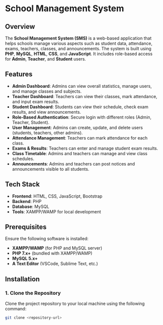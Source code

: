 # School Management System

## Overview
The **School Management System (SMS)** is a web-based application that helps schools manage various aspects such as student data, attendance, exams, teachers, classes, and announcements. The system is built using **PHP**, **MySQL**, **HTML**, **CSS**, and **JavaScript**. It includes role-based access for **Admin**, **Teacher**, and **Student** users.

## Features
- **Admin Dashboard**: Admins can view overall statistics, manage users, and manage classes and subjects.
- **Teacher Dashboard**: Teachers can view their classes, mark attendance, and input exam results.
- **Student Dashboard**: Students can view their schedule, check exam results, and view announcements.
- **Role-Based Authentication**: Secure login with different roles (Admin, Teacher, Student).
- **User Management**: Admins can create, update, and delete users (students, teachers, other admins).
- **Attendance Management**: Teachers can mark attendance for each class.
- **Exams & Results**: Teachers can enter and manage student exam results.
- **Class Timetable**: Admins and teachers can manage and view class schedules.
- **Announcements**: Admins and teachers can post notices and announcements visible to all students.

## Tech Stack
- **Frontend**: HTML, CSS, JavaScript, Bootstrap
- **Backend**: PHP
- **Database**: MySQL
- **Tools**: XAMPP/WAMP for local development

## Prerequisites
Ensure the following software is installed:
- **XAMPP/WAMP** (for PHP and MySQL server)
- **PHP 7.x+** (bundled with XAMPP/WAMP)
- **MySQL 5.x+**
- **A Text Editor** (VSCode, Sublime Text, etc.)

## Installation

### 1. Clone the Repository

Clone the project repository to your local machine using the following command:

```bash
git clone <repository-url>
